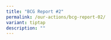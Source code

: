```yaml
---
title: "BCG Report #2"
permalink: /our-actions/bcg-report-02/
variant: tiptap
description: ""
---
```

<p></p>